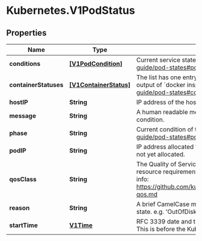 # Kubernetes.V1PodStatus

## Properties
Name | Type | Description | Notes
------------ | ------------- | ------------- | -------------
**conditions** | [**[V1PodCondition]**](V1PodCondition.md) | Current service state of pod. More info: http://kubernetes.io/docs/user-guide/pod-states#pod-conditions | [optional] 
**containerStatuses** | [**[V1ContainerStatus]**](V1ContainerStatus.md) | The list has one entry per container in the manifest. Each entry is currently the output of &#x60;docker inspect&#x60;. More info: http://kubernetes.io/docs/user-guide/pod-states#container-statuses | [optional] 
**hostIP** | **String** | IP address of the host to which the pod is assigned. Empty if not yet scheduled. | [optional] 
**message** | **String** | A human readable message indicating details about why the pod is in this condition. | [optional] 
**phase** | **String** | Current condition of the pod. More info: http://kubernetes.io/docs/user-guide/pod-states#pod-phase | [optional] 
**podIP** | **String** | IP address allocated to the pod. Routable at least within the cluster. Empty if not yet allocated. | [optional] 
**qosClass** | **String** | The Quality of Service (QOS) classification assigned to the pod based on resource requirements See PodQOSClass type for available QOS classes More info: https://github.com/kubernetes/kubernetes/blob/master/docs/design/resource-qos.md | [optional] 
**reason** | **String** | A brief CamelCase message indicating details about why the pod is in this state. e.g. &#39;OutOfDisk&#39; | [optional] 
**startTime** | [**V1Time**](V1Time.md) | RFC 3339 date and time at which the object was acknowledged by the Kubelet. This is before the Kubelet pulled the container image(s) for the pod. | [optional] 


